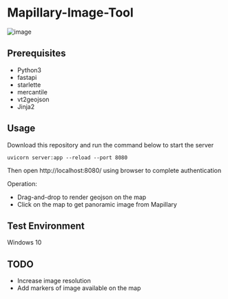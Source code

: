# Mapillary-Image-Tool
![image](https://user-images.githubusercontent.com/50364307/131366962-d3fb574c-b5dc-44cd-bf94-fd28e157d887.png)

## Prerequisites
- Python3
- fastapi
- starlette
- mercantile
- vt2geojson
- Jinja2

## Usage
Download this repository and run the command below to start the server
```
uvicorn server:app --reload --port 8080
```

Then open http://localhost:8080/ using browser to complete authentication

Operation:
- Drag-and-drop to render geojson on the map
- Click on the map to get panoramic image from Mapillary

## Test Environment
Windows 10
## TODO
- Increase image resolution
- Add markers of image available on the map

